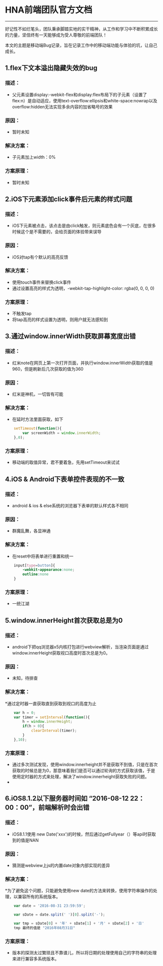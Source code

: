 # HNA前端团队官方文档
------
好记性不如烂笔头，团队秉承脚踏实地的实干精神，从工作和学习中不断积累成长的力量，坚信终有一天能够成为受人尊敬的前端团队！

本文的主题是移动端Bug记录，旨在记录工作中的移动端功能与体验的坑，让自己成长。

## 1.flex下文本溢出隐藏失效的bug

### 描述：
* 父元素设置display:-webkit-flex和display:flex布局下的子元素（设置了flex:n）是自动适应，使用text-overflow:ellipsis和white-space:nowrap以及overflow:hidden无法实现多余内容的加省略号的效果

### 原因：
* 暂时未知

### 解决方案：
* 子元素加上width：0%

### 方案原理：
* 暂时未知

## 2.iOS下元素添加click事件后元素的样式问题

### 描述：
* iOS下元素被点击，该点击是由click触发，则元素底色会有一个灰底，在很多时候这个是不需要的，会给页面的体验带来误导

### 原因：
* iOS对tap有个默认的高亮反馈

### 解决方案：
* 使用touch事件来替换click事件
* 通过设置高亮的样式为透明，-webkit-tap-highlight-color: rgba(0, 0, 0, 0)

### 方案原理：
* 不触发tap
* 将tap高亮的样式设置为透明，则用户就无法感知到

## 3.通过window.innerWidth获取屏幕宽度出错

### 描述：
* 红米note在网页上第一次打开页面，并执行window.innerWidth获取的值是960，但是刷新后几次获取的值为360

### 原因：
* 红米是神机，一切皆有可能

### 解决方案：
* 在延时方法里面获取，如下

```javascript
    setTimeout(function(){
        var screenWidth = window.innerWidth;
    },0);
```

### 方案原理：
* 移动端的取值异常，君不要着急，先用setTimeout来试试

## 4.iOS & Android下表单控件表现的不一致

### 描述：
* android & ios & else系统的浏览器下表单的默认样式各不相同

### 原因：
* 群魔乱舞，各显神通

### 解决方案：
* 在reset中将表单进行重置和统一

```css
    input[type=button]{
        -webkit-appearance:none;
        outline:none
    }
```

### 方案原理：
* 一统江湖

## 5.window.innerHeight首次获取总是为0

### 描述：
* android下把qq浏览器x5内核打包进行webview解析，当渲染页面是通过window.innerHeight获取视口高度时首次总是为0。

### 原因：
* 未知，待排查

### 解决方案：
*通过定时器一直获取直到获取到视口的高度为止

```javascript
    var h = 0;
    var timer = setInterval(function(){
        h = window.innerHeight;
        if(h > 0){
            clearInterval(timer);
        }
    },10);
```

### 方案原理：
* 通过多次测试发现，使用window.innerheight并不是获取不到值，只是在首次获取的时候总是为0，那意味着我们是否可以通过轮询的方式获取该值，于是使用定时器的方式来处理，解决了window.innerheight获取失败的问题。
* 

## 6.iOS8.1.2以下服务器时间如 “2016-08-12 22：00：00”，前端解析时会出错

### 描述：
* iOS8.1.1使用 new Date('xxx')的时候，然后通过getFullyear（）等api时获取到的值是NAN

### 原因：
* 猜测是webview上js的内置date对象内部实现的差异

### 解决方案：
*为了避免这个问题，只能避免使用new date的方法来转换，使用字符串操作的处理，以兼容所有的系统版本。

```javascript
    var date = '2016-08-31 23:59:59';

    var sDate = date.split(' ')[0].split('-');

    var tmp = sDate[0] + '年' + sDate[1] + '月' + sDate[2] + '日'
    tmp 最终的值是 "2016年08月31日"
```

### 方案原理：
* 版本的探测太过繁琐且不靠谱儿，所以将日期的处理使用自己的字符串的处理来进行兼容多系统版本。
